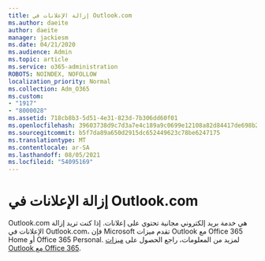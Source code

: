```yaml
---
title: إزالة الإعلانات في Outlook.com
ms.author: daeite
author: daeite
manager: jackiesm
ms.date: 04/21/2020
ms.audience: Admin
ms.topic: article
ms.service: o365-administration
ROBOTS: NOINDEX, NOFOLLOW
localization_priority: Normal
ms.collection: Adm_O365
ms.custom:
- "1917"
- "8000028"
ms.assetid: 718cb8b3-5d51-4e31-823d-7b306dd60f01
ms.openlocfilehash: 39603738d9c7d3a7e4c189a9c0699e12108a82d84417de698b22195aef2cd2bd
ms.sourcegitcommit: b5f7da89a650d2915dc652449623c78be6247175
ms.translationtype: MT
ms.contentlocale: ar-SA
ms.lasthandoff: 08/05/2021
ms.locfileid: "54095169"
---
```

# <a name="remove-ads-in-outlookcom"></a>إزالة الإعلانات في Outlook.com

Outlook.com هي خدمة بريد إلكتروني مجانية تحتوي على إعلانات. إذا كنت تريد إزالة الإعلانات في Outlook.com، فإن Microsoft تقدم ميزات Outlook مع Office 365 Home أو Office 365 Personal. لمزيد من المعلومات، راجع الحصول على [ميزات Outlook مع Office 365](https://go.microsoft.com/fwlink/?linkid=872181).